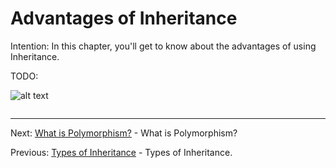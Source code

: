 # Advantages of Inheritance

Intention: In this chapter, you'll get to know about the advantages of using Inheritance.

TODO:

![alt text](../../etc/oop/img.png "Img")

```java

```

<hr>

Next: [What is Polymorphism?](chapter_16.md "What is Polymorphism?") - What is Polymorphism?

Previous: [Types of Inheritance](chapter_14.md "Types of Inheritance") - Types of Inheritance.